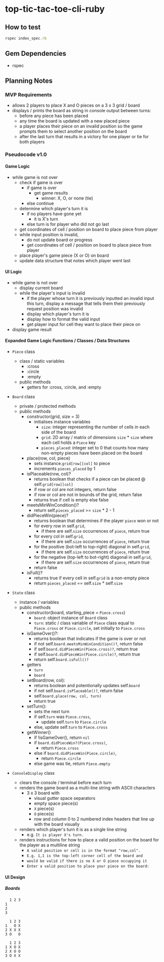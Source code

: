 # top-tic-tac-toe-cli-ruby

## How to test

```ruby
rspec index_spec.rb
```

## Gem Dependencies

- rspec

## Planning Notes

### MVP Requirements

- allows 2 players to place X and O pieces on a 3 x 3 grid / board
- displays / prints the board as string in console output between turns:
  - before any piece has been placed
  - any time the board is updated with a new placed piece
  - a player places their piece on an invalid position so the game prompts them to select another position on the board
  - after the last turn that results in a victory for one player or tie for both players

### Pseudocode v1.0

#### Game Logic
- while game is not over
  - check if game is over
    - if game is over
      - get game results
        - winner: X, O, or none (tie)
    - else continue
  - determine which player's turn it is
    - if no players have gone yet
      - it is X's turn
    - else turn is for player who did not go last
  - get coordinates of cell / position on board to place piece from player
  - while input position is invalid,
    - do not update board or progress
    - get coordinates of cell / position on board to place piece from player
  - place player's game piece (X or O) on board
  - update data structure that notes which player went last
#### UI Logic

- while game is not over
  - display current board
  - while the player's input is invalid
    - if the player whose turn it is previously inputted an invalid input this turn, display a message that tells them their previously request position was invalid
    - display which player's turn it is
    - display how to format the valid input
    - get player input for cell they want to place their piece on
- display game result

#### Expanded Game Logic Functions / Classes / Data Structures

- `Piece` class
  - class / static variables
    - :cross
    - :circle
    - :empty
  - public methods
    - getters for :cross, :circle, and :empty

- `Board` class
  - private / protected methods
  - public methods
    - constructor(grid, size = 3)
      - initialises instance variables
        - `size`: integer representing the number of cells in each side of the board
        - `grid`: 2D array / matrix of dimensions `size` * `size` where each cell holds a `Piece` key
        - `pieces_placed`: integer set to 0 that counts how many non-empty pieces have been placed on the board
    - place(row, col, piece)
      - sets instance.`grid[row][col]` to piece
      - increments `pieces_placed` by 1
    - isPlaceable(row, col)?
      - returns boolean that checks if a piece can be placed @ self.`grid[row][col]`
      - if row or col are not integers, return false
      - if row or col are not in bounds of the grid, return false
      - returns true if cell is empty else false
    - meetsMinWinCondition()?
      - return self.`pieces_placed` >= `size` * 2 - 1
    - didPieceWin(piece)?
      - returns boolean that determines if the player `piece` won or not
      - for every row in self.`grid`,
        - if there are self.`size` occurrences of `piece`, return true
      - for every col in self.`grid`,
        - if there are self.`size` occurrences of `piece`, return true
      - for the positive (bot-left to top-right) diagonal in self.`grid`,
        - if there are self.`size` occurrences of `piece`, return true
      - for the negative (top-left to bot-right) diagonal in self.`grid`,
        - if there are self.`size` occurrences of `piece`, return true
      - return false
    - isFull()?
      - returns true if every cell in self.`grid` is a non-empty piece
      - return `pieces_placed` == self.`size` * self.`size`

- `State` class
  - instance / variables
  - public methods
    - constructor(board, starting_piece = `Piece.cross`)
      - `board`: object instance of `Board` class
      - `turn`: static / class variable of `Piece` class equal to `Piece.cross` or `Piece.circle`, set initially to `Piece.cross`
    - isGameOver()?:
      - returns boolean that indicates if the game is over or not
      - if not self.`board.meetsMinWinCondition()?`, return false
      - if self.`board.didPieceWin(Piece.cross)?`, return true
      - if self.`board.didPieceWin(Piece.circle)?`, return true
      - return self.`board.isFull()?`
    - getters
      - `turn`
      - `board`
    - setBoard(row, col):
      - returns boolean and potentionally updates self.`board`
      - if not self.`board.isPlaceable()?`, return false
      - self.`board.place(row, col, turn)`
      - return true
    - setTurn():
      - sets the next turn
      - if self.`turn` was `Piece.cross`,
        - update self.`turn` to `Piece.circle`
      - else, update self.`turn` to `Piece.cross`
    - getWinner()
      - if !isGameOver(), return `nil`
      - if `board.didPieceWin?(Piece.cross)`,
        - return `Piece.cross`
      - else if `board.didPieceWin(Piece.circle)`,
        - return `Piece.circle`
      - else game was tie, return `Piece.empty`

- `ConsoleDisplay` class
  - clears the console / terminal before each turn
  - renders the game board as a multi-line string with ASCII characters
    - 3 x 3 board with
      - visual gutter space separators
      - empty space piece(s)
      - `X` piece(s)
      - `O` piece(s)
      - row and column 0 to 2 numbered index headers that line up with the board visually
  - renders which player's turn it is as a single line string
    - e.g. `It is player X's turn.`
  - renders instructions for how to place a valid position on the board for the player as a multiline string
    - `A valid position or cell is in the format "row,col".`
    - `E.g. 1,1 is the top-left corner cell of the board and`
    - `would be valid if there is no X or O piece occupying it`
    - `Enter a valid position to place your piece on the board:`

#### UI Design

##### Boards

```
  1 2 3
1
2
3
```

```
  1 2 3
1   O X
2 X X X
3 O   O
```

```
  1 2 3
1 X O X
2 X O O
3 O X X
```
